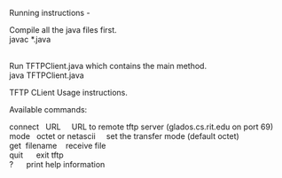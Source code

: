 Running instructions - <br>

Compile all the java files first. <br>
javac *.java <br><br>

Run TFTPClient.java which contains the main method. <br>
java TFTPClient.java <br>


TFTP CLient Usage instructions. <br>

Available commands: <br>

connect &nbsp; URL &nbsp;&nbsp;&nbsp;                 URL to remote tftp server (glados.cs.rit.edu on port 69) <br>
mode &nbsp;			  octet or netascii &nbsp;&nbsp;&nbsp;   set the transfer mode (default octet) <br>
get&nbsp;       filename&nbsp;&nbsp;&nbsp;			      receive file <br>
quit&nbsp;&nbsp;&nbsp;&nbsp;&nbsp;		  	                    exit tftp <br>
? &nbsp;&nbsp;&nbsp;&nbsp;	                          print help information <br>

